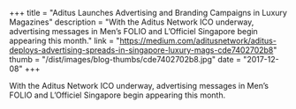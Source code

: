 +++
title = "Aditus Launches Advertising and Branding Campaigns in Luxury Magazines"
description = "With the Aditus Network ICO underway, advertising messages in Men’s FOLIO and L’Officiel Singapore begin appearing this month."
link = "https://medium.com/aditusnetwork/aditus-deploys-advertising-spreads-in-singapore-luxury-mags-cde7402702b8"
thumb = "/dist/images/blog-thumbs/cde7402702b8.jpg"
date = "2017-12-08"
+++

With the Aditus Network ICO underway, advertising messages in Men’s FOLIO and L’Officiel Singapore begin appearing this month.